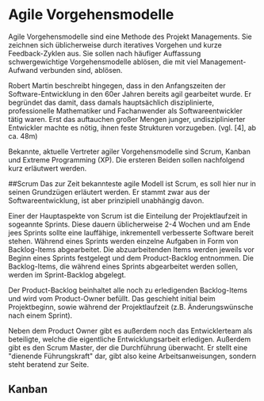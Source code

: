 # Agile Vorgehensmodelle
Agile Vorgehensmodelle sind eine Methode des Projekt Managements.
Sie zeichnen sich üblicherweise durch iteratives Vorgehen
und kurze Feedback-Zyklen aus.
Sie sollen nach häufiger Auffassung schwergewichtige Vorgehensmodelle
ablösen, die mit viel Management-Aufwand verbunden sind, ablösen.

Robert Martin beschreibt hingegen, dass in den Anfangszeiten der
Software-Entwicklung in den 60er Jahren bereits agil gearbeitet wurde.
Er begründet das damit, dass damals hauptsächlich disziplinierte,
professionelle Mathematiker und Fachanwender als Softwareentwickler
tätig waren. Erst das auftauchen großer Mengen junger,
undisziplinierter Entwickler machte es nötig, ihnen feste Strukturen
vorzugeben. (vgl. [4], ab ca. 48m)

Bekannte, aktuelle Vertreter agiler Vorgehensmodelle sind Scrum,
Kanban und Extreme Programming (XP).
Die ersteren Beiden sollen nachfolgend kurz erläutwert werden.

##Scrum
Das zur Zeit bekannteste agile Modell ist Scrum,
es soll hier nur in seinen Grundzügen erläutert werden.
Er stammt zwar aus der Softwareentwicklung, ist aber prinzipiell
unabhängig davon.

Einer der Hauptaspekte von Scrum ist die Einteilung der
Projektlaufzeit in sogeannte Sprints. Diese dauern üblicherweise
2-4 Wochen und am Ende jees Sprints sollte eine lauffähige,
inkrementell verbesserte Software bereit stehen.
Während eines Sprints werden einzelne Aufgaben in Form von Backlog-Items
abgearbeitet. Die abzuarbeitenden Items werden jeweils vor Beginn
eines Sprints festgelegt und dem Product-Backlog entnommen.
Die Backlog-Items, die während eines Sprints abgearbeitet werden sollen,
werden im Sprint-Backlog abgelegt.

Der Product-Backlog beinhaltet alle noch zu erledigenden Backlog-Items und wird
vom Product-Owner befüllt. Das geschieht initial beim Projektbeginn, sowie
während der Projektlaufzeit (z.B. Änderungswünsche nach einem Sprint).

Neben dem Product Owner gibt es außerdem noch das Entwicklerteam als beteiligte,
welche die eigentliche Entwicklungsarbeit erledigen.
Außerdem gibt es den Scrum Master, der die Durchführung überwacht.
Er stellt eine "dienende Führungskraft" dar, gibt also keine Arbeitsanweisungen,
sondern steht beratend zur Seite.

## Kanban
